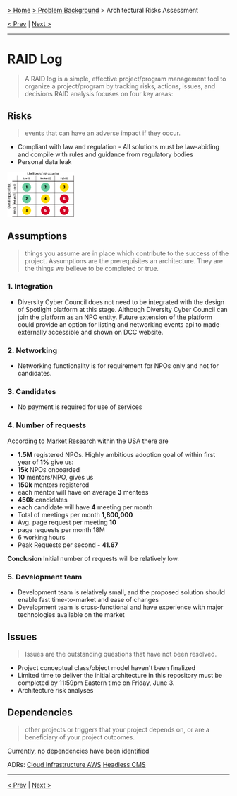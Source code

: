 [> Home](README.md)  [> Problem Background](README.md) > Architectural Risks Assessment

[< Prev](1.6.RAID.md)  |  [Next >](1.7.MarketResearch.md)

---

# RAID Log

> A RAID log is a simple, effective project/program management tool to organize a project/program by tracking risks, actions, issues, and decisions
> RAID analysis focuses on four key areas:

## Risks

> events that can have an adverse impact if they occur.

- Compliant with law and regulation - All solutions must be law-abiding and compile with rules and guidance from regulatory bodies
- Personal data leak

<img src="../assets/images/architecture-risk-matrix.png" alt="Architecture Risk Matrix" width="30%">

## Assumptions

> things you assume are in place which contribute to the success of the project.
> Assumptions are the prerequisites an architecture. They are the things we believe to be completed or true.

### 1. Integration

* Diversity Cyber Council does not need to be integrated with the design of Spotlight platform at this stage.
  Although Diversity Cyber Council can join the platform as an NPO entity. Future extension of the platform could provide an option for listing and networking events api to made externally accessible and shown on DCC website.

### 2. Networking

* Networking functionality is for requirement for NPOs only and not for candidates.

### 3. Candidates

* No payment is required for use of services

### 4. Number of requests

According to [Market Research](1.7.MarketResearch.md) within the USA there are

* **1.5M** registered NPOs.
  Highly ambitious adoption goal of within first year of **1%** give us:
* **15k** NPOs onboarded
* **10** mentors/NPO, gives us
* **150k** mentors registered
* each mentor will have on average **3** mentees
* **450k** candidates
* each candidate will have **4** meeting per month
* Total of meetings per month **1,800,000**
* Avg. page request per meeting	**10**
* page requests per month 18M
* 6 working hours
* Peak Requests per second - **41.67**

**Conclusion** Initial number of requests will be relatively low.

### 5. Development team

* Development team is relatively small, and the proposed solution should enable fast time-to-market and ease of changes
* Development team is cross-functional and have experience with major technologies available on the market

## Issues

> Issues are the outstanding questions that have not been resolved.

* Project conceptual class/object model haven't been finalized
* Limited time to deliver the initial architecture in this repository must be completed by 11:59pm Eastern time on Friday, June 3.
* Architecture risk analyses

## Dependencies

> other projects or triggers that your project depends on, or are a beneficiary of your project outcomes.

Currently, no dependencies have been identified

ADRs:
[Cloud Infrastructure AWS](../5.ADRs/ADR-009-cloud-infrastructure-AWS.md)
[Headless CMS](../5.ADRs/ADR-013-strapi-headless-cms.md)

---

[< Prev](1.6.RAID.md)  |  [Next >](1.7.MarketResearch.md)
